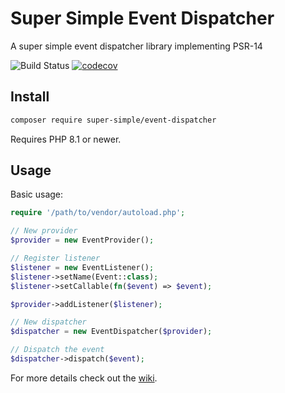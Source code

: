 # Super Simple Event Dispatcher

A super simple event dispatcher library implementing PSR-14

![Build Status](https://github.com/alextodorov/super-simple-event-dispatcher/actions/workflows/phpunit.yml/badge.svg?branch=main) [![codecov](https://codecov.io/gh/alextodorov/super-simple-event-dispatcher/branch/main/graph/badge.svg?token=RO512GTO4W)](https://codecov.io/gh/alextodorov/super-simple-event-dispatcher) 

Install
-------

```sh
composer require super-simple/event-dispatcher
```

Requires PHP 8.1 or newer.

Usage
-----

Basic usage:

```php
require '/path/to/vendor/autoload.php';

// New provider
$provider = new EventProvider();

// Register listener
$listener = new EventListener();
$listener->setName(Event::class);
$listener->setCallable(fn($event) => $event);

$provider->addListener($listener);

// New dispatcher
$dispatcher = new EventDispatcher($provider);

// Dispatch the event
$dispatcher->dispatch($event);
```

For more details check out the [wiki].

[wiki]: https://github.com/alextodorov/super-simple-event-dispatcher/wiki/Basic-Usage